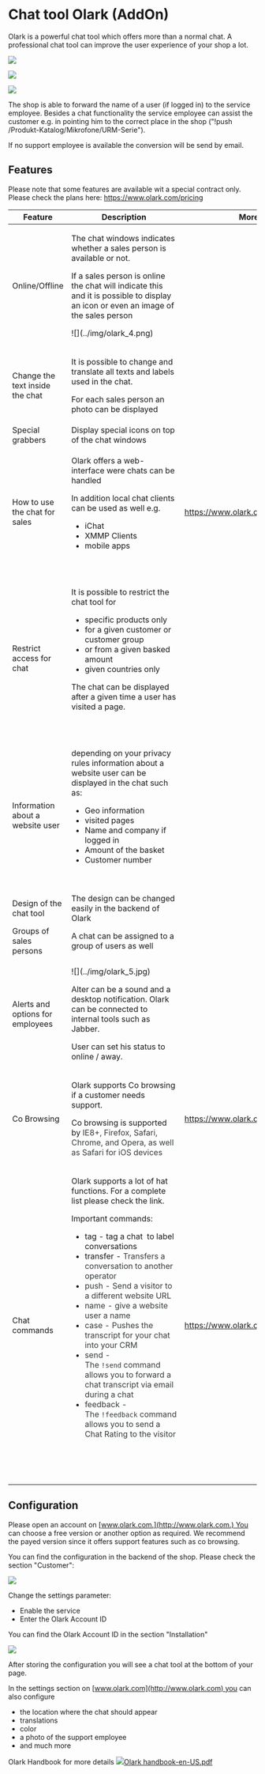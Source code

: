 # Chat tool Olark (AddOn)

Olark is a powerful chat tool which offers more than a normal chat. A professional chat tool can improve the user experience of your shop a lot.

![](../img/olark_1.png)

![](../img/olark_2.png)

![](../img/olark_3.png)

The shop is able to forward the name of a user (if logged in) to the service employee. Besides a chat functionality the service employee can assist the customer e.g. in pointing him to the correct place in the shop ("\!push /Produkt-Katalog/Mikrofone/URM-Serie"). 

If no support employee is available the conversion will be send by email. 

## Features

Please note that some features are available wit a special contract only. Please check the plans here: <https://www.olark.com/pricing>

<table>
<thead>
<tr class="header">
<th>Feature</th>
<th>Description</th>
<th>More infos</th>
</tr>
</thead>
<tbody>
<tr class="odd">
<td>Online/Offline</td>
<td><div class="content-wrapper">
<p>The chat windows indicates whether a sales person is available or not.</p>
<p>If a sales person is online the chat will indicate this and it is possible to display an icon or even an image of the sales person</p>
<p>![](../img/olark_4.png)</p>
</td>
<td><br />
</td>
</tr>
<tr class="even">
<td>Change the text inside the chat</td>
<td><p>It is possible to change and translate all texts and labels used in the chat.</p>
<p>For each sales person an photo can be displayed</p></td>
<td><br />
</td>
</tr>
<tr class="odd">
<td>Special grabbers</td>
<td>Display special icons on top of the chat windows</td>
<td><br />
</td>
</tr>
<tr class="even">
<td>How to use the chat for sales</td>
<td><p>Olark offers a web-interface were chats can be handled</p>
<p>In addition local chat clients can be used as well e.g.</p>
<ul>
<li>iChat</li>
<li>XMMP Clients</li>
<li>mobile apps</li>
</ul>
<p><br />
</p></td>
<td><a href="https://www.olark.com/help/clients" class="external-link">https://www.olark.com/help/clients</a></td>
</tr>
<tr class="odd">
<td>Restrict access for chat</td>
<td><p>It is possible to restrict the chat tool for</p>
<ul>
<li>specific products only</li>
<li>for a given customer or customer group</li>
<li>or from a given basked amount</li>
<li>given countries only</li>
</ul>
<p>The chat can be displayed after a given time a user has visited a page.</p>
<p><br />
</p></td>
<td><br />
</td>
</tr>
<tr class="even">
<td>Information about a website user</td>
<td><p>depending on your privacy rules information about a website user can be displayed in the chat such as:</p>
<ul>
<li>Geo information</li>
<li>visited pages</li>
<li>Name and company if logged in</li>
<li>Amount of the basket</li>
<li>Customer number</li>
</ul>
<p><br />
</p></td>
<td><br />
</td>
</tr>
<tr class="odd">
<td>Design of the chat tool</td>
<td>The design can be changed easily in the backend of Olark</td>
<td><br />
</td>
</tr>
<tr class="even">
<td>Groups of sales persons</td>
<td>A chat can be assigned to a group of users as well</td>
<td><br />
</td>
</tr>
<tr class="odd">
<td>Alerts and options for employees</td>
<td><div class="content-wrapper">
<p>![](../img/olark_5.jpg)</p>
<p>Alter can be a sound and a desktop notification. Olark can be connected to internal tools such as Jabber.</p>
<p>User can set his status to online / away.</p>
</td>
<td><br />
</td>
</tr>
<tr class="even">
<td>Co Browsing</td>
<td><p>Olark supports Co browsing if a customer needs support.</p>
<p>Co browsing is supported by <span style="color: rgb(56,60,61);">IE8+, Firefox, Safari, Chrome, and Opera, as well as Safari for iOS devices</p></td>
<td><a href="https://www.olark.com/help/cobrowsing" class="external-link">https://www.olark.com/help/cobrowsing</a></td>
</tr>
<tr class="odd">
<td>Chat commands</td>
<td><p>Olark supports a lot of hat functions. For a complete list please check the link.</p>
<p>Important commands:</p>
<ul>
<li>tag - tag a chat  to label conversations </li>
<li>transfer - <span style="color: rgb(56,60,61);">Transfers a conversation to another operator</li>
<li><span style="color: rgb(56,60,61);">push - <span style="color: rgb(56,60,61);">Send a visitor to a different website URL</li>
<li><span style="color: rgb(56,60,61);"><span style="color: rgb(56,60,61);">name - give a website user a name </li>
<li><span style="color: rgb(56,60,61);"><span style="color: rgb(56,60,61);">case - <span style="color: rgb(56,60,61);">Pushes the transcript for your chat into your CRM </li>
<li><span style="color: rgb(56,60,61);"><span style="color: rgb(56,60,61);"><span style="color: rgb(56,60,61);">send - <span style="color: rgb(56,60,61);">The <code>!send</code><span style="color: rgb(56,60,61);"> command allows you to forward a chat transcript via email during a chat </li>
<li><span style="color: rgb(56,60,61);"><span style="color: rgb(56,60,61);"><span style="color: rgb(56,60,61);"><span style="color: rgb(56,60,61);">feedback - <span style="color: rgb(56,60,61);">The <code>!feedback</code><span style="color: rgb(56,60,61);"> command allows you to send a Chat Rating to the visitor</li>
</ul>
<p><br />
</p>
<p><br />
</p></td>
<td><a href="https://www.olark.com/help/commands" class="external-link">https://www.olark.com/help/commands</a></td>
</tr>
</tbody>
</table>

## Configuration

Please open an account on [www.olark.com.](http://www.olark.com.) You can choose a free version or another option as required. We recommend the payed version since it offers support features such as co browsing.

You can find the configuration in the backend of the shop. Please check the section "Customer":

![](../olark_6.png)

Change the settings parameter:

  - Enable the service
  - Enter the Olark Account ID

You can find the Olark Account ID in the section "Installation"

![](../img/olark_7.jpg)

After storing the configuration you will see a chat tool at the bottom of your page. 

In the settings section on [www.olark.com](http://www.olark.com) you can also configure

  - the location where the chat should appear
  - translations
  - color
  - a photo of the support employee 
  - and much more

Olark Handbook for more details [![](download/resources/com.atlassian.confluence.plugins.confluence-view-file-macro:view-file-macro-resources/images/placeholder-medium-pdf.png)<span class="title">Olark handbook-en-US.pdf](/download/attachments/29819464/Olark%20handbook-en-US.pdf?version=1&modificationDate=1462950064000&api=v2)
